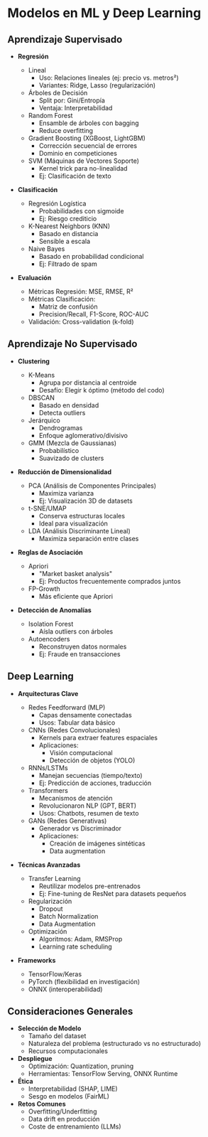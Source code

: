 # Modelos en ML y Deep Learning
## Aprendizaje Supervisado
- **Regresión**
  - Lineal  
    - Uso: Relaciones lineales (ej: precio vs. metros²)  
    - Variantes: Ridge, Lasso (regularización)
  - Árboles de Decisión  
    - Split por: Gini/Entropía  
    - Ventaja: Interpretabilidad
  - Random Forest  
    - Ensamble de árboles con bagging  
    - Reduce overfitting
  - Gradient Boosting (XGBoost, LightGBM)  
    - Corrección secuencial de errores  
    - Dominio en competiciones
  - SVM (Máquinas de Vectores Soporte)  
    - Kernel trick para no-linealidad  
    - Ej: Clasificación de texto

- **Clasificación**
  - Regresión Logística  
    - Probabilidades con sigmoide  
    - Ej: Riesgo crediticio
  - K-Nearest Neighbors (KNN)  
    - Basado en distancia  
    - Sensible a escala
  - Naive Bayes  
    - Basado en probabilidad condicional  
    - Ej: Filtrado de spam

- **Evaluación**  
  - Métricas Regresión: MSE, RMSE, R²  
  - Métricas Clasificación:  
    - Matriz de confusión  
    - Precision/Recall, F1-Score, ROC-AUC  
  - Validación: Cross-validation (k-fold)

## Aprendizaje No Supervisado
- **Clustering**
  - K-Means  
    - Agrupa por distancia al centroide  
    - Desafío: Elegir k óptimo (método del codo)
  - DBSCAN  
    - Basado en densidad  
    - Detecta outliers
  - Jerárquico  
    - Dendrogramas  
    - Enfoque aglomerativo/divisivo
  - GMM (Mezcla de Gaussianas)  
    - Probabilístico  
    - Suavizado de clusters

- **Reducción de Dimensionalidad**
  - PCA (Análisis de Componentes Principales)  
    - Maximiza varianza  
    - Ej: Visualización 3D de datasets
  - t-SNE/UMAP  
    - Conserva estructuras locales  
    - Ideal para visualización
  - LDA (Análisis Discriminante Lineal)  
    - Maximiza separación entre clases

- **Reglas de Asociación**
  - Apriori  
    - "Market basket analysis"  
    - Ej: Productos frecuentemente comprados juntos
  - FP-Growth  
    - Más eficiente que Apriori

- **Detección de Anomalías**
  - Isolation Forest  
    - Aísla outliers con árboles
  - Autoencoders  
    - Reconstruyen datos normales  
    - Ej: Fraude en transacciones

## Deep Learning
- **Arquitecturas Clave**
  - Redes Feedforward (MLP)  
    - Capas densamente conectadas  
    - Usos: Tabular data básico
  - CNNs (Redes Convolucionales)  
    - Kernels para extraer features espaciales  
    - Aplicaciones:  
      - Visión computacional  
      - Detección de objetos (YOLO)
  - RNNs/LSTMs  
    - Manejan secuencias (tiempo/texto)  
    - Ej: Predicción de acciones, traducción
  - Transformers  
    - Mecanismos de atención  
    - Revolucionaron NLP (GPT, BERT)  
    - Usos: Chatbots, resumen de texto
  - GANs (Redes Generativas)  
    - Generador vs Discriminador  
    - Aplicaciones:  
      - Creación de imágenes sintéticas  
      - Data augmentation

- **Técnicas Avanzadas**
  - Transfer Learning  
    - Reutilizar modelos pre-entrenados  
    - Ej: Fine-tuning de ResNet para datasets pequeños
  - Regularización  
    - Dropout  
    - Batch Normalization  
    - Data Augmentation
  - Optimización  
    - Algoritmos: Adam, RMSProp  
    - Learning rate scheduling

- **Frameworks**  
  - TensorFlow/Keras  
  - PyTorch (flexibilidad en investigación)  
  - ONNX (interoperabilidad)

## Consideraciones Generales
- **Selección de Modelo**  
  - Tamaño del dataset  
  - Naturaleza del problema (estructurado vs no estructurado)  
  - Recursos computacionales
- **Despliegue**  
  - Optimización: Quantization, pruning  
  - Herramientas: TensorFlow Serving, ONNX Runtime
- **Ética**  
  - Interpretabilidad (SHAP, LIME)  
  - Sesgo en modelos (FairML)
- **Retos Comunes**  
  - Overfitting/Underfitting  
  - Data drift en producción  
  - Coste de entrenamiento (LLMs)